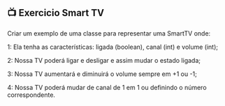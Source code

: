 ## 📺 Exercicio Smart TV
Criar um exemplo de uma classe para representar uma SmartTV onde:  

1: Ela tenha as características: ligada (boolean), canal (int) e volume (int);

2: Nossa TV poderá ligar e desligar e assim mudar o estado ligada;

3: Nossa TV aumentará e diminuirá o volume sempre em +1 ou -1;

4: Nossa TV poderá mudar de canal de 1 em 1 ou definindo o número correspondente.

